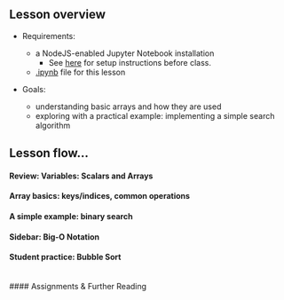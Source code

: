 ## Lesson overview

- Requirements:
  - a NodeJS-enabled Jupyter Notebook installation
    - See [here](https://github.com/sandbender/setup_docs/blob/main/NodeJS_Jupyter_mybinder_setup.md) for setup instructions before class.
  - [.ipynb](https://github.com/sandbender/teaching_with_jupyter/raw/main/Integer-Indexed%20Arrays.ipynb) file for this lesson
  
  
- Goals:
  - understanding basic arrays and how they are used
  - exploring with a practical example: implementing a simple search algorithm

## Lesson flow...<br>

#### Review: Variables: Scalars and Arrays
#### Array basics: keys/indices, common operations
#### A simple example: binary search
#### Sidebar: Big-O Notation
#### Student practice: Bubble Sort
<br>
#### Assignments & Further Reading
